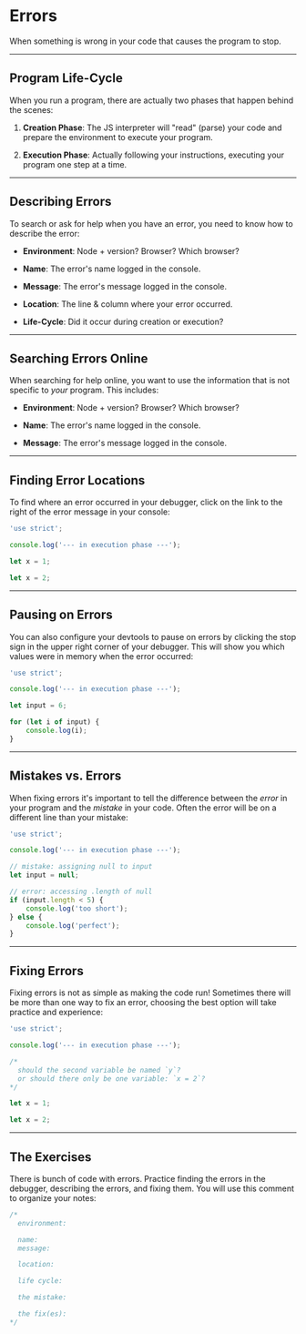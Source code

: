 # Errors

When something is wrong in your code that causes the program to stop.

---

## Program Life-Cycle

When you run a program, there are actually two phases that happen behind the
scenes:

1. **Creation Phase**: The JS interpreter will "read" (parse) your code and
   prepare the environment to execute your program.

2. **Execution Phase**: Actually following your instructions, executing your
   program one step at a time.

---

## Describing Errors

To search or ask for help when you have an error, you need to know how to
describe the error:

- **Environment**: Node + version? Browser? Which browser?

- **Name**: The error's name logged in the console.

- **Message**: The error's message logged in the console.

- **Location**: The line & column where your error occurred.

- **Life-Cycle**: Did it occur during creation or execution?

---

## Searching Errors Online

When searching for help online, you want to use the information that is not
specific to _your_ program. This includes:

- **Environment**: Node + version? Browser? Which browser?

- **Name**: The error's name logged in the console.

- **Message**: The error's message logged in the console.

---

## Finding Error Locations

To find where an error occurred in your debugger, click on the link to the right
of the error message in your console:

```js
'use strict';

console.log('--- in execution phase ---');

let x = 1;

let x = 2;
```

---

## Pausing on Errors

You can also configure your devtools to pause on errors by clicking the stop
sign in the upper right corner of your debugger. This will show you which values
were in memory when the error occurred:

```js
'use strict';

console.log('--- in execution phase ---');

let input = 6;

for (let i of input) {
	console.log(i);
}
```

---

## Mistakes vs. Errors

When fixing errors it's important to tell the difference between the _error_ in
your program and the _mistake_ in your code. Often the error will be on a
different line than your mistake:

```js
'use strict';

console.log('--- in execution phase ---');

// mistake: assigning null to input
let input = null;

// error: accessing .length of null
if (input.length < 5) {
	console.log('too short');
} else {
	console.log('perfect');
}
```

---

## Fixing Errors

Fixing errors is not as simple as making the code run! Sometimes there will be
more than one way to fix an error, choosing the best option will take practice
and experience:

```js
'use strict';

console.log('--- in execution phase ---');

/*
  should the second variable be named `y`?
  or should there only be one variable: `x = 2`?
*/

let x = 1;

let x = 2;
```

---

## The Exercises

There is bunch of code with errors. Practice finding the errors in the debugger,
describing the errors, and fixing them. You will use this comment to organize
your notes:

```js
/*
  environment:

  name:
  message:

  location:

  life cycle:

  the mistake:

  the fix(es):
*/
```
